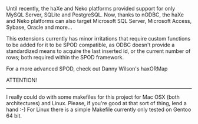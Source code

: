Until recently, the haXe and Neko platforms provided support for only MySQL Server, SQLite and PostgreSQL. Now, thanks to nODBC, the haXe and Neko platforms can also target Microsoft SQL Server, Microsoft Access, Sybase, Oracle and more...

This extensions currently has minor irritations that require custom functions to be added for it to be SPOD compatible, as ODBC doesn't provide a standardized means to acquire the last inserted id, or the current number of rows; both required within the SPOD framework.

For a more advanced SPOD, check out Danny Wilson's haxORMap

ATTENTION!

---

I really could do with some makefiles for this project for Mac OSX (both architectures) and Linux.  Please, if you're good at that sort of thing, lend a hand :-)
For Linux there is a simple Makefile currently only tested on Gentoo 64 bit.